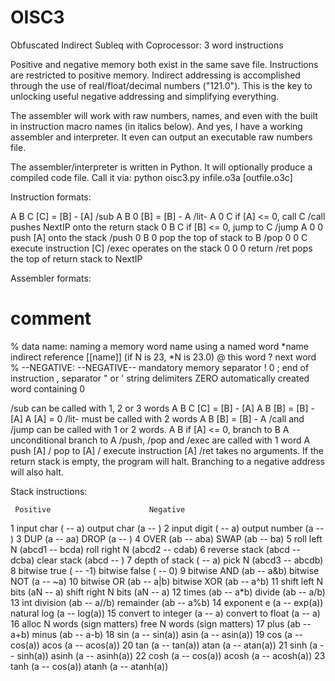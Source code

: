 # OISC3
Obfuscated Indirect Subleq with Coprocessor: 3 word instructions

Positive and negative memory both exist in the same save file.  Instructions are restricted to positive memory.  Indirect addressing is accomplished through the use of real/float/decimal numbers ("121.0").  This is the key to unlocking useful negative addressing and simplifying everything.

The assembler will work with raw numbers, names, and even with the built in instruction macro names (in italics below).  And yes, I have a working assembler and interpreter.  It even can output an executable raw numbers file.

The assembler/interpreter is written in Python.  It will optionally produce a compiled code file.  Call it via:
python oisc3.py infile.o3a [outfile.o3c]

Instruction formats:

A B C    [C] = [B] - [A]                 /sub
A B 0    [B] = [B] - A                   /lit-
A 0 C    if [A] <= 0, call C             /call
                pushes NextIP onto the return stack
0 B C    if [B] <= 0, jump to C          /jump
A 0 0    push [A] onto the stack         /push
0 B 0    pop the top of stack to B       /pop
0 0 C    execute instruction [C]         /exec
                operates on the stack
0 0 0    return                          /ret
                pops the top of return stack to NextIP



Assembler formats:

#            comment
%            data
name:        naming a memory word
name         using a named word
\*name        indirect reference [[name]] (if N is 23, \*N is 23.0)
@            this word
?            next word
% --NEGATIVE: --NEGATIVE--     mandatory memory separator
!            0
;            end of instruction
,            separator
" or '       string delimiters
ZERO         automatically created word containing 0

/sub can be called with 1, 2 or 3 words
    A B C    [C] = [B] - [A]
    A B      [B] = [B] - [A]
    A        [A] = 0
/lit- must be called with 2 words
    A B      [B] = [B] - A
/call and /jump can be called with 1 or 2 words.
    A B      if [A] <= 0, branch to B
    A        unconditional branch to A
/push, /pop and /exec are called with 1 word
    A        push [A] / pop to [A] / execute instruction [A]
/ret takes no arguments.  If the return stack is empty, the program will halt.  Branching to a negative address will also halt.



Stack instructions:

     Positive                      Negative
1    input char ( -- a)            output char (a -- )
2    input digit  ( -- a)          output number (a -- )
3    DUP (a -- aa)                 DROP (a -- )
4    OVER (ab -- aba)              SWAP (ab -- ba)
5    roll left N (abcd1 -- bcda)   roll right N (abcd2 -- cdab)
6    reverse stack (abcd -- dcba)  clear stack (abcd -- )
7    depth of stack ( -- a)        pick N (abcd3 -- abcdb)
8    bitwise true ( -- -1)         bitwise false ( -- 0)
9    bitwise AND (ab -- a&b)       bitwise NOT (a -- ~a)
10   bitwise OR (ab -- a|b)        bitwise XOR (ab -- a^b)
11   shift left N bits (aN -- a)   shift right N bits (aN -- a)
12   times (ab -- a\*b)             divide (ab -- a/b)
13   int division (ab -- a//b)     remainder (ab -- a%b)
14   exponent e (a -- exp(a))      natural log (a -- log(a))
15   convert to integer (a -- a)   convert to float (a -- a)
16   alloc N words (sign matters)  free N words (sign matters)
17   plus (ab -- a+b)              minus (ab -- a-b)
18   sin (a -- sin(a))             asin (a -- asin(a))
19   cos (a -- cos(a))             acos (a -- acos(a))
20   tan (a -- tan(a))             atan (a -- atan(a))
21   sinh (a -- sinh(a))           asinh (a -- asinh(a))
22   cosh (a -- cos(a))            acosh (a -- acosh(a))
23   tanh (a -- cos(a))            atanh (a -- atanh(a))

